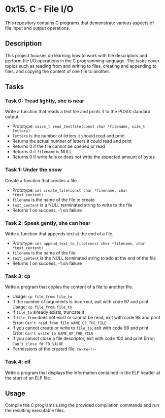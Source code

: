 # 0x15. C - File I/O

This repository contains C programs that demonstrate various aspects of file input and output operations.

## Description

This project focuses on learning how to work with file descriptors and perform file I/O operations in the C programming language. The tasks cover topics such as reading from and writing to files, creating and appending to files, and copying the content of one file to another.

## Tasks

### Task 0: Tread lightly, she is near

Write a function that reads a text file and prints it to the POSIX standard output.

- Prototype: `ssize_t read_textfile(const char *filename, size_t letters)`
- `letters` is the number of letters it should read and print
- Returns the actual number of letters it could read and print
- Returns 0 if the file cannot be opened or read
- Returns 0 if `filename` is NULL
- Returns 0 if write fails or does not write the expected amount of bytes

### Task 1: Under the snow

Create a function that creates a file.

- Prototype: `int create_file(const char *filename, char *text_content)`
- `filename` is the name of the file to create
- `text_content` is a NULL terminated string to write to the file
- Returns 1 on success, -1 on failure

### Task 2: Speak gently, she can hear

Write a function that appends text at the end of a file.

- Prototype: `int append_text_to_file(const char *filename, char *text_content)`
- `filename` is the name of the file
- `text_content` is the NULL terminated string to add at the end of the file
- Returns 1 on success, -1 on failure

### Task 3: cp

Write a program that copies the content of a file to another file.

- Usage: `cp file_from file_to`
- If the number of arguments is incorrect, exit with code 97 and print Usage: `cp file_from file_to`
- If `file_to` already exists, truncate it
- If `file_from` does not exist or cannot be read, exit with code 98 and print Error: `Can't read from file NAME_OF_THE_FILE`
- If you cannot create or write to `file_to`, exit with code 99 and print Error: `Can't write to NAME_OF_THE_FILE`
- If you cannot close a file descriptor, exit with code 100 and print Error: `Can't close fd FD_VALUE`
- Permissions of the created file: `rw-rw-r--`

### Task 4: elf

Write a program that displays the information contained in the ELF header at the start of an ELF file.


## Usage

Compile the C programs using the provided compilation commands and run the resulting executable files.


